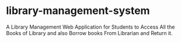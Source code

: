 # library-management-system
A Library Management Web Application for Students to Access All the Books of Library and also Borrow books From Librarian and Return it.
